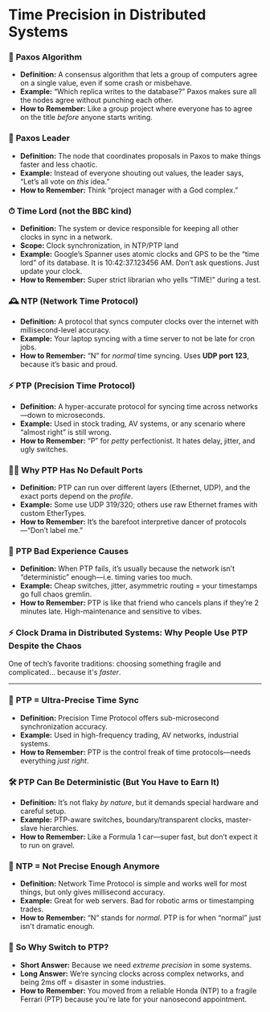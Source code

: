 # Time Precision in Distributed Systems

### 🧠 **Paxos Algorithm**

- **Definition:** A consensus algorithm that lets a group of computers agree on a single value, even if some crash or misbehave.
- **Example:** “Which replica writes to the database?” Paxos makes sure all the nodes agree without punching each other.
- **How to Remember:** Like a group project where everyone has to agree on the title *before* anyone starts writing.

### 👑 **Paxos Leader**

- **Definition:** The node that coordinates proposals in Paxos to make things faster and less chaotic.
- **Example:** Instead of everyone shouting out values, the leader says, “Let’s all vote on *this* idea.”
- **How to Remember:** Think “project manager with a God complex.”

### ⏱ **Time Lord (not the BBC kind)**

- **Definition:** The system or device responsible for keeping all other clocks in sync in a network.
- **Scope:** Clock synchronization, in NTP/PTP land
- **Example:** Google’s Spanner uses atomic clocks and GPS to be the “time lord” of its database. It is 10:42:37.123456 AM. Don’t ask questions. Just update your clock.
- **How to Remember:** Super strict librarian who yells “TIME!” during a test.

### 🕰 **NTP (Network Time Protocol)**

- **Definition:** A protocol that syncs computer clocks over the internet with millisecond-level accuracy.
- **Example:** Your laptop syncing with a time server to not be late for cron jobs.
- **How to Remember:** “N” for *normal* time syncing. Uses **UDP port 123**, because it’s basic and proud.

### ⚡️ **PTP (Precision Time Protocol)**

- **Definition:** A hyper-accurate protocol for syncing time across networks—down to microseconds.
- **Example:** Used in stock trading, AV systems, or any scenario where “almost right” is still wrong.
- **How to Remember:** “P” for *petty* perfectionist. It hates delay, jitter, and ugly switches.

### 🤷‍♂️ **Why PTP Has No Default Ports**

- **Definition:** PTP can run over different layers (Ethernet, UDP), and the exact ports depend on the *profile*.
- **Example:** Some use UDP 319/320; others use raw Ethernet frames with custom EtherTypes.
- **How to Remember:** It’s the barefoot interpretive dancer of protocols—“Don’t label me.”

### 🚨 **PTP Bad Experience Causes**

- **Definition:** When PTP fails, it’s usually because the network isn’t “deterministic” enough—i.e. timing varies too much.
- **Example:** Cheap switches, jitter, asymmetric routing = your timestamps go full chaos gremlin.
- **How to Remember:** PTP is like that friend who cancels plans if they’re 2 minutes late. High-maintenance and sensitive to vibes.

### ⚡️ Clock Drama in Distributed Systems: **Why People Use PTP Despite the Chaos**

One of tech’s favorite traditions: choosing something fragile and complicated… because it's *faster*.

---

### 📍 **PTP = Ultra-Precise Time Sync**

- **Definition:** Precision Time Protocol offers sub-microsecond synchronization accuracy.
- **Example:** Used in high-frequency trading, AV networks, industrial systems.
- **How to Remember:** PTP is the control freak of time protocols—needs everything *just right*.

### 🛠 **PTP Can Be Deterministic (But You Have to Earn It)**

- **Definition:** It’s not flaky *by nature*, but it demands special hardware and careful setup.
- **Example:** PTP-aware switches, boundary/transparent clocks, master-slave hierarchies.
- **How to Remember:** Like a Formula 1 car—super fast, but don’t expect it to run on gravel.

### 🐢 **NTP = Not Precise Enough Anymore**

- **Definition:** Network Time Protocol is simple and works well for most things, but only gives millisecond accuracy.
- **Example:** Great for web servers. Bad for robotic arms or timestamping trades.
- **How to Remember:** “N” stands for *normal*. PTP is for when “normal” just isn't dramatic enough.

### 🔁 **So Why Switch to PTP?**

- **Short Answer:** Because we need *extreme precision* in some systems.
- **Long Answer:** We’re syncing clocks across complex networks, and being 2ms off = disaster in some industries.
- **How to Remember:** You moved from a reliable Honda (NTP) to a fragile Ferrari (PTP) because you're late for your nanosecond appointment.